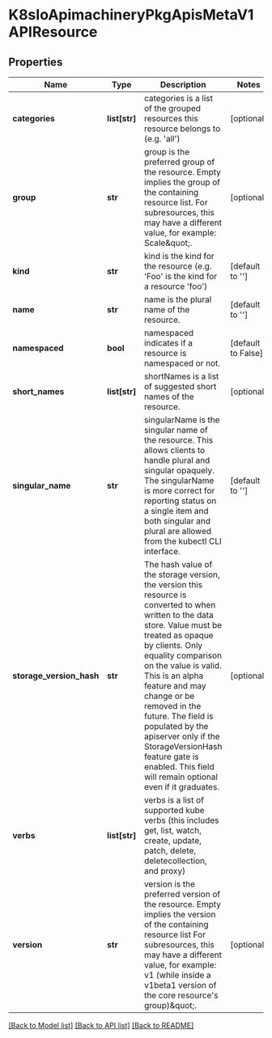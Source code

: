 # K8sIoApimachineryPkgApisMetaV1APIResource

## Properties
Name | Type | Description | Notes
------------ | ------------- | ------------- | -------------
**categories** | **list[str]** | categories is a list of the grouped resources this resource belongs to (e.g. &#39;all&#39;) | [optional] 
**group** | **str** | group is the preferred group of the resource.  Empty implies the group of the containing resource list. For subresources, this may have a different value, for example: Scale\&quot;. | [optional] 
**kind** | **str** | kind is the kind for the resource (e.g. &#39;Foo&#39; is the kind for a resource &#39;foo&#39;) | [default to '']
**name** | **str** | name is the plural name of the resource. | [default to '']
**namespaced** | **bool** | namespaced indicates if a resource is namespaced or not. | [default to False]
**short_names** | **list[str]** | shortNames is a list of suggested short names of the resource. | [optional] 
**singular_name** | **str** | singularName is the singular name of the resource.  This allows clients to handle plural and singular opaquely. The singularName is more correct for reporting status on a single item and both singular and plural are allowed from the kubectl CLI interface. | [default to '']
**storage_version_hash** | **str** | The hash value of the storage version, the version this resource is converted to when written to the data store. Value must be treated as opaque by clients. Only equality comparison on the value is valid. This is an alpha feature and may change or be removed in the future. The field is populated by the apiserver only if the StorageVersionHash feature gate is enabled. This field will remain optional even if it graduates. | [optional] 
**verbs** | **list[str]** | verbs is a list of supported kube verbs (this includes get, list, watch, create, update, patch, delete, deletecollection, and proxy) | 
**version** | **str** | version is the preferred version of the resource.  Empty implies the version of the containing resource list For subresources, this may have a different value, for example: v1 (while inside a v1beta1 version of the core resource&#39;s group)\&quot;. | [optional] 

[[Back to Model list]](../README.md#documentation-for-models) [[Back to API list]](../README.md#documentation-for-api-endpoints) [[Back to README]](../README.md)


